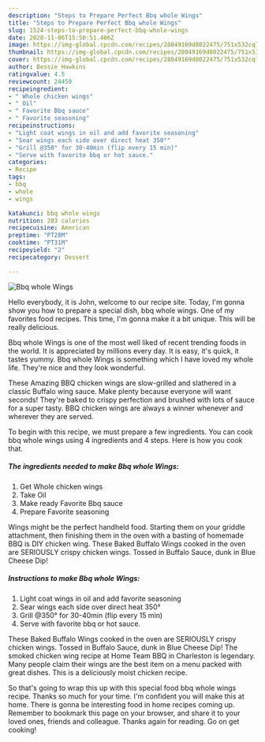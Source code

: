 ```yaml
---
description: "Steps to Prepare Perfect Bbq whole Wings"
title: "Steps to Prepare Perfect Bbq whole Wings"
slug: 1524-steps-to-prepare-perfect-bbq-whole-wings
date: 2020-11-06T15:50:51.486Z
image: https://img-global.cpcdn.com/recipes/28049169d8022475/751x532cq70/bbq-whole-wings-recipe-main-photo.jpg
thumbnail: https://img-global.cpcdn.com/recipes/28049169d8022475/751x532cq70/bbq-whole-wings-recipe-main-photo.jpg
cover: https://img-global.cpcdn.com/recipes/28049169d8022475/751x532cq70/bbq-whole-wings-recipe-main-photo.jpg
author: Bessie Hawkins
ratingvalue: 4.5
reviewcount: 24450
recipeingredient:
- " Whole chicken wings"
- " Oil"
- " Favorite Bbq sauce"
- " Favorite seasoning"
recipeinstructions:
- "Light coat wings in oil and add favorite seasoning"
- "Sear wings each side over direct heat 350°"
- "Grill @350° for 30-40min (flip every 15 min)"
- "Serve with favorite bbq or hot sauce."
categories:
- Recipe
tags:
- bbq
- whole
- wings

katakunci: bbq whole wings 
nutrition: 283 calories
recipecuisine: American
preptime: "PT28M"
cooktime: "PT31M"
recipeyield: "2"
recipecategory: Dessert

---
```



![Bbq whole Wings](https://img-global.cpcdn.com/recipes/28049169d8022475/751x532cq70/bbq-whole-wings-recipe-main-photo.jpg)

Hello everybody, it is John, welcome to our recipe site. Today, I'm gonna show you how to prepare a special dish, bbq whole wings. One of my favorites food recipes. This time, I'm gonna make it a bit unique. This will be really delicious.

Bbq whole Wings is one of the most well liked of recent trending foods in the world. It is appreciated by millions every day. It is easy, it's quick, it tastes yummy. Bbq whole Wings is something which I have loved my whole life. They're nice and they look wonderful.

These Amazing BBQ chicken wings are slow-grilled and slathered in a classic Buffalo wing sauce. Make plenty because everyone will want seconds! They&#39;re baked to crispy perfection and brushed with lots of sauce for a super tasty. BBQ chicken wings are always a winner whenever and wherever they are served.


To begin with this recipe, we must prepare a few ingredients. You can cook bbq whole wings using 4 ingredients and 4 steps. Here is how you cook that.

<!--inarticleads1-->

##### The ingredients needed to make Bbq whole Wings:

1. Get  Whole chicken wings
1. Take  Oil
1. Make ready  Favorite Bbq sauce
1. Prepare  Favorite seasoning


Wings might be the perfect handheld food. Starting them on your griddle attachment, then finishing them in the oven with a basting of homemade BBQ is DIY chicken wing. These Baked Buffalo Wings cooked in the oven are SERIOUSLY crispy chicken wings. Tossed in Buffalo Sauce, dunk in Blue Cheese Dip! 

<!--inarticleads2-->

##### Instructions to make Bbq whole Wings:

1. Light coat wings in oil and add favorite seasoning
1. Sear wings each side over direct heat 350°
1. Grill @350° for 30-40min (flip every 15 min)
1. Serve with favorite bbq or hot sauce.


These Baked Buffalo Wings cooked in the oven are SERIOUSLY crispy chicken wings. Tossed in Buffalo Sauce, dunk in Blue Cheese Dip! The smoked chicken wing recipe at Home Team BBQ in Charleston is legendary. Many people claim their wings are the best item on a menu packed with great dishes. This is a deliciously moist chicken recipe. 

So that's going to wrap this up with this special food bbq whole wings recipe. Thanks so much for your time. I'm confident you will make this at home. There is gonna be interesting food in home recipes coming up. Remember to bookmark this page on your browser, and share it to your loved ones, friends and colleague. Thanks again for reading. Go on get cooking!
